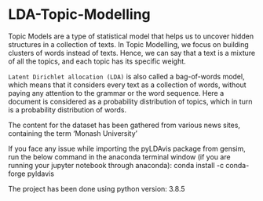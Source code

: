 # LDA-Topic-Modelling

Topic Models are a type of statistical model that helps us to uncover hidden structures in a collection of texts. In Topic Modelling, we focus on building clusters of words instead of texts. Hence, we can say that a text is a mixture of all the topics, and each topic has its specific weight.

`Latent Dirichlet allocation (LDA)` is also called a bag-of-words model, which means that it considers every text as a collection of words, without paying any attention to the grammar or the word sequence. Here a document is considered as a probability distribution of topics, which in turn is a probability distribution of words.

The content for the dataset has been gathered from various news sites, containing the term ‘Monash University’


If you face any issue while importing the pyLDAvis package from gensim, run the below command in the anaconda terminal window (if you are running your jupyter notebook through anaconda):
conda install -c conda-forge pyldavis

The project has been done using python version: 3.8.5
